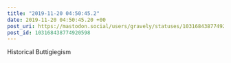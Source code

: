 ```yaml
---
title: "2019-11-20 04:50:45.2"
date: 2019-11-20 04:50:45.20 +00
post_uri: https://mastodon.social/users/gravely/statuses/103168438774920598
post_id: 103168438774920598
---
```

Historical Buttigiegism


